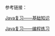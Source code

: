 参考链接：

[Java复习——基础知识](https://blog.csdn.net/qq_42181428/article/details/103746725)

[Java复习——编程练习](https://blog.csdn.net/qq_42181428/article/details/103827180)